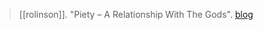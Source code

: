 > [[rolinson]]. "Piety – A Relationship With The Gods". [blog](https://aryaakasha.com/2019/03/20/piety-a-relationship-with-the-gods/)